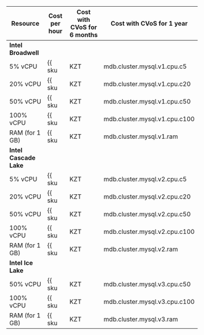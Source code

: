 | Resource | Cost per hour | Cost with CVoS for 6 months | Cost with CVoS for 1 year |
|---------------|----------------------------------------------------|---------------------------------------------------------------------------------|---------------------------------------------------------------------------------|
| **Intel Broadwell** |
| 5% vCPU | {{ sku|KZT|mdb.cluster.mysql.v1.cpu.c5|string }} | − | − |
| 20% vCPU | {{ sku|KZT|mdb.cluster.mysql.v1.cpu.c20|string }} | − | − |
| 50% vCPU | {{ sku|KZT|mdb.cluster.mysql.v1.cpu.c50|string }} | − | − |
| 100% vCPU | {{ sku|KZT|mdb.cluster.mysql.v1.cpu.c100|string }} | − | − |
| RAM (for 1 GB) | {{ sku|KZT|mdb.cluster.mysql.v1.ram|string }} | − | − |
| **Intel Cascade Lake** |
| 5% vCPU | {{ sku|KZT|mdb.cluster.mysql.v2.cpu.c5|string }} | − | − |
| 20% vCPU | {{ sku|KZT|mdb.cluster.mysql.v2.cpu.c20|string }} | − | − |
| 50% vCPU | {{ sku|KZT|mdb.cluster.mysql.v2.cpu.c50|string }} | − | − |
| 100% vCPU | {{ sku|KZT|mdb.cluster.mysql.v2.cpu.c100|string }} | {{ sku|KZT|v1.commitment.selfcheckout.m6.mdb.mysql.cpu.c100.v2|string }} (-15%) | {{ sku|KZT|v1.commitment.selfcheckout.y1.mdb.mysql.cpu.c100.v2|string }} (-22%) |
| RAM (for 1 GB) | {{ sku|KZT|mdb.cluster.mysql.v2.ram|string }} | {{ sku|KZT|v1.commitment.selfcheckout.m6.mdb.mysql.ram.v2|string }} (-15%) | {{ sku|KZT|v1.commitment.selfcheckout.y1.mdb.mysql.ram.v2|string }} (-22%) |
| **Intel Ice Lake** |
| 50% vCPU | {{ sku|KZT|mdb.cluster.mysql.v3.cpu.c50|string }} | − | − |
| 100% vCPU | {{ sku|KZT|mdb.cluster.mysql.v3.cpu.c100|string }} | {{ sku|KZT|v1.commitment.selfcheckout.m6.mdb.mysql.cpu.c100.v3|string }} (-15%) | {{ sku|KZT|v1.commitment.selfcheckout.y1.mdb.mysql.cpu.c100.v3|string }} (-22%) |
| RAM (for 1 GB) | {{ sku|KZT|mdb.cluster.mysql.v3.ram|string }} | {{ sku|KZT|v1.commitment.selfcheckout.m6.mdb.mysql.ram.v3|string }} (-15%) | {{ sku|KZT|v1.commitment.selfcheckout.y1.mdb.mysql.ram.v3|string }} (-22%) |

